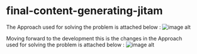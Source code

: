 # final-content-generating-jitam



The Approach used for solving the problem is attached below :
![image alt](https://github.com/Jitam-Bharadwaj/final-content-generating-jitam/blob/bd497df470b63387570b0c8f30b41a058eea5e1b/Workflow-flow.jpg)


Moving forward to the development this is the changes in the Approach used for solving the problem is attached below :
![image alt](https://github.com/Jitam-Bharadwaj/final-content-generating-jitam/blob/8300b302d33d95b9dfaa16f99fe3aed48b9fc16d/Second-Workflow.jpg
)


